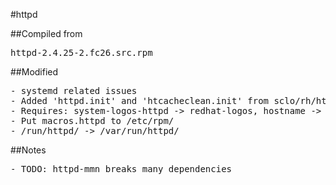 #httpd

##Compiled from
<pre>httpd-2.4.25-2.fc26.src.rpm</pre>

##Modified
<pre>
- systemd related issues
- Added 'httpd.init' and 'htcacheclean.init' from sclo/rh/httpd24
- Requires: system-logos-httpd -> redhat-logos, hostname -> /bin/hostname
- Put macros.httpd to /etc/rpm/
- /run/httpd/ -> /var/run/httpd/
</pre>

##Notes
<pre>
- TODO: httpd-mmn breaks many dependencies
</pre>
